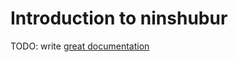 # Introduction to ninshubur

TODO: write [great documentation](http://jacobian.org/writing/great-documentation/what-to-write/)
